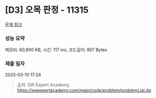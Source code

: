 # [D3] 오목 판정 - 11315 

[문제 링크](https://swexpertacademy.com/main/code/problem/problemDetail.do?contestProbId=AXaSUPYqPYMDFASQ) 

### 성능 요약

메모리: 60,800 KB, 시간: 117 ms, 코드길이: 807 Bytes

### 제출 일자

2025-03-10 17:24



> 출처: SW Expert Academy, https://swexpertacademy.com/main/code/problem/problemList.do